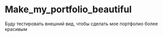 # Make_my_portfolio_beautiful
Буду тестировать внешний вид, чтобы сделать мое портфолио более красивым
